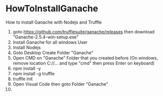 # HowToInstallGanache
How to install Ganache with Nodejs and Truffle
1) goto https://github.com/trufflesuite/ganache/releases then download "Ganache-2.5.4-win-setup.exe"
2) Install Ganache for all windows User
3) Install Nodejs 
4) Goto Desktop Create Folder "Ganache"
5) Open CMD on "Ganache" Folder that you created before (On windows, remove location C://... and type "cmd" then press Enter on keyboard)
6) npm install -y
7) npm install -g truffle
8) truffle init
9) Open Visual Code then goto Folder "Ganache"
10) 

